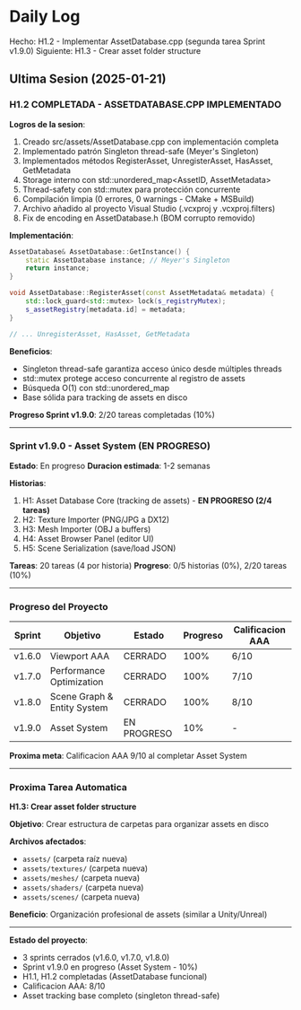 ﻿# Daily Log

Hecho: H1.2 - Implementar AssetDatabase.cpp (segunda tarea Sprint v1.9.0)
Siguiente: H1.3 - Crear asset folder structure

## Ultima Sesion (2025-01-21)

### H1.2 COMPLETADA - ASSETDATABASE.CPP IMPLEMENTADO

**Logros de la sesion**:
1. Creado src/assets/AssetDatabase.cpp con implementación completa
2. Implementado patrón Singleton thread-safe (Meyer's Singleton)
3. Implementados métodos RegisterAsset, UnregisterAsset, HasAsset, GetMetadata
4. Storage interno con std::unordered_map<AssetID, AssetMetadata>
5. Thread-safety con std::mutex para protección concurrente
6. Compilación limpia (0 errores, 0 warnings - CMake + MSBuild)
7. Archivo añadido al proyecto Visual Studio (.vcxproj y .vcxproj.filters)
8. Fix de encoding en AssetDatabase.h (BOM corrupto removido)

**Implementación**:
```cpp
AssetDatabase& AssetDatabase::GetInstance() {
    static AssetDatabase instance; // Meyer's Singleton
    return instance;
}

void AssetDatabase::RegisterAsset(const AssetMetadata& metadata) {
    std::lock_guard<std::mutex> lock(s_registryMutex);
    s_assetRegistry[metadata.id] = metadata;
}

// ... UnregisterAsset, HasAsset, GetMetadata
```

**Beneficios**:
- Singleton thread-safe garantiza acceso único desde múltiples threads
- std::mutex protege acceso concurrente al registro de assets
- Búsqueda O(1) con std::unordered_map
- Base sólida para tracking de assets en disco

**Progreso Sprint v1.9.0**: 2/20 tareas completadas (10%)

---

### Sprint v1.9.0 - Asset System (EN PROGRESO)

**Estado**: En progreso
**Duracion estimada**: 1-2 semanas

**Historias**:
1. H1: Asset Database Core (tracking de assets) - **EN PROGRESO (2/4 tareas)**
2. H2: Texture Importer (PNG/JPG a DX12)
3. H3: Mesh Importer (OBJ a buffers)
4. H4: Asset Browser Panel (editor UI)
5. H5: Scene Serialization (save/load JSON)

**Tareas**: 20 tareas (4 por historia)
**Progreso**: 0/5 historias (0%), 2/20 tareas (10%)

---

### Progreso del Proyecto

| Sprint | Objetivo | Estado | Progreso | Calificacion AAA |
|--------|----------|--------|----------|------------------|
| v1.6.0 | Viewport AAA | CERRADO | 100% | 6/10 |
| v1.7.0 | Performance Optimization | CERRADO | 100% | 7/10 |
| v1.8.0 | Scene Graph & Entity System | CERRADO | 100% | 8/10 |
| v1.9.0 | Asset System | EN PROGRESO | 10% | - |

**Proxima meta**: Calificacion AAA 9/10 al completar Asset System

---

### Proxima Tarea Automatica

**H1.3: Crear asset folder structure**

**Objetivo**: Crear estructura de carpetas para organizar assets en disco

**Archivos afectados**: 
- `assets/` (carpeta raíz nueva)
- `assets/textures/` (carpeta nueva)
- `assets/meshes/` (carpeta nueva)
- `assets/shaders/` (carpeta nueva)
- `assets/scenes/` (carpeta nueva)

**Beneficio**: Organización profesional de assets (similar a Unity/Unreal)

---

**Estado del proyecto**: 
- 3 sprints cerrados (v1.6.0, v1.7.0, v1.8.0)
- Sprint v1.9.0 en progreso (Asset System - 10%)
- H1.1, H1.2 completadas (AssetDatabase funcional)
- Calificacion AAA: 8/10
- Asset tracking base completo (singleton thread-safe)


